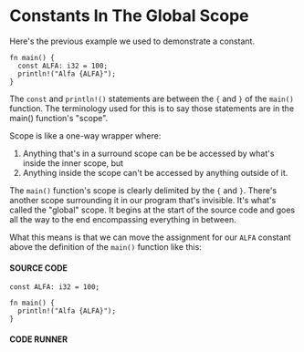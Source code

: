 # Constants In The Global Scope

Here's the previous example we used to
demonstrate a constant.

```rust, noplayground
fn main() {
  const ALFA: i32 = 100;
  println!("Alfa {ALFA}");
}
```

The `const` and `println!()` statements are
between the `{` and `}` of the `main()` function.
The terminology used for this is to say
those statements are in the main()
function's "scope".

Scope is like a one-way wrapper where:

1. Anything that's in a surround scope can be
   be accessed by what's inside the inner scope, but
2. Anything inside the scope can't be accessed by
   anything outside of it.

The `main()` function's scope is clearly delimited by
the `{` and `}`. There's another scope surrounding it
in our program that's invisible. It's what's called the
"global" scope. It begins at the start of the source code
and goes all the way to the end encompassing everything
in between.

What this means is that we can move the assignment for our
`ALFA` constant above the definition of the `main()`
function like this:

#### SOURCE CODE

```rust, noplayground, EXAMPLE1
const ALFA: i32 = 100;

fn main() {
  println!("Alfa {ALFA}");
}
```

#### CODE RUNNER

```rust, editable, CODE1

```
